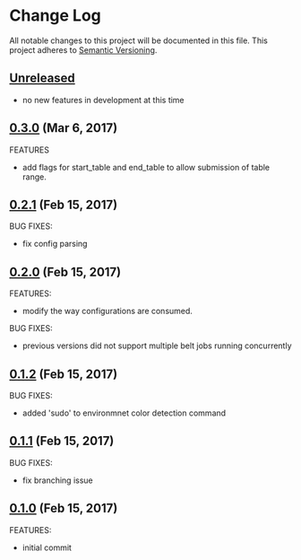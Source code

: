 # Change Log
All notable changes to this project will be documented in this file.
This project adheres to [Semantic Versioning](http://semver.org/).

## [Unreleased](unreleased)

- no new features in development at this time

## [0.3.0](https://github.com/hartrh/oozie-tools/compare/0.3.0...0.2.1) (Mar 6, 2017)

FEATURES

- add flags for start_table and end_table to allow submission of table range.

## [0.2.1](https://github.com/hartrh/oozie-tools/compare/0.2.1...0.2.0) (Feb 15, 2017)

BUG FIXES:

- fix config parsing

## [0.2.0](https://github.com/hartrh/oozie-tools/compare/0.2.0...0.1.2) (Feb 15, 2017)

FEATURES:

- modify the way configurations are consumed.

BUG FIXES:

- previous versions did not support multiple belt jobs running concurrently 

## [0.1.2](https://github.com/hartrh/oozie-tools/compare/0.1.2...0.1.1) (Feb 15, 2017)

BUG FIXES:

- added 'sudo' to environmnet color detection command

## [0.1.1](https://github.com/hartrh/oozie-tools/compare/0.1.1...0.1.0) (Feb 15, 2017)

BUG FIXES:

- fix branching issue

## [0.1.0](https://github.com/hartrh/oozie-tools/compare/0.1.0...0.1.0) (Feb 15, 2017)

FEATURES:

- initial commit
